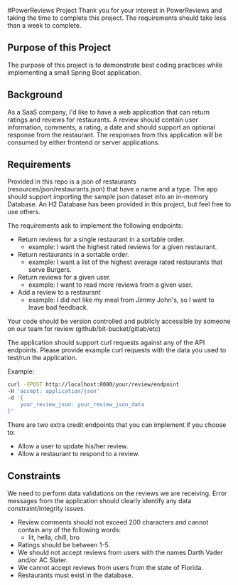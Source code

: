 #PowerReviews Project
Thank you for your interest in PowerReviews and taking the time to complete this project. The requirements should take less than a week to complete.

## Purpose of this Project
The purpose of this project is to demonstrate best coding practices while implementing a small Spring Boot application. 

## Background
As a SaaS company, I'd like to have a web application that can return ratings and reviews for restaurants. A review should contain
user information, comments, a rating, a date and should support an optional response from the restaurant. The responses from this application
will be consumed by either frontend or server applications.

## Requirements
Provided in this repo is a json of restaurants (resources/json/restaurants.json) that have a name and a type. The app should support importing the 
sample json dataset into an in-memory Database. An H2 Database has been provided in this project, but feel free to use others.

The requirements ask to implement the following endpoints:

- Return reviews for a single restaurant in a sortable order.
    - example: I want the highest rated reviews for a given restaurant.
- Return restaurants in a sortable order.
    - example: I want a list of the highest average rated restaurants that serve Burgers.
- Return reviews for a given user.
    - example: I want to read more reviews from a given user.
- Add a review to a restaurant
    - example: I did not like my meal from Jimmy John's, so I want to leave bad feedback.

Your code should be version controlled and publicly accessible by someone on our team for review (github/bit-bucket/gitlab/etc)

The application should support curl requests against any of the API endpoints. Please provide example curl requests with 
the data you used to test/run the application.

Example:
```bash
curl -XPOST http://localhost:8080/your/review/endpoint
-H 'accept: application/json'
-d '{
    your_review_json: your_review_json_data
}'
```

There are two extra credit endpoints that you can implement if you choose to: 
- Allow a user to update his/her review.
- Allow a restaurant to respond to a review.
    
## Constraints 
We need to perform data validations on the reviews we are receiving. 
Error messages from the application should clearly identify any data constraint/integrity issues.
- Review comments should not exceed 200 characters and cannot contain any of the following words:
    - lit, hella, chill, bro
- Ratings should be between 1-5.
- We should not accept reviews from users with the names Darth Vader and/or AC Slater.
- We cannot accept reviews from users from the state of Florida.
- Restaurants must exist in the database.
